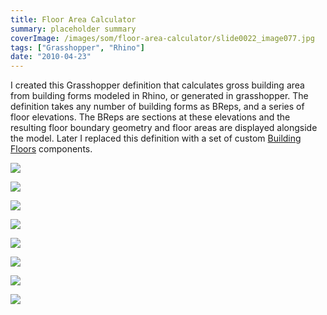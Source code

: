 ```yaml
---
title: Floor Area Calculator
summary: placeholder summary
coverImage: /images/som/floor-area-calculator/slide0022_image077.jpg
tags: ["Grasshopper", "Rhino"]
date: "2010-04-23"
---
```


I created this Grasshopper definition that calculates gross building area from building forms modeled in Rhino, or generated in grasshopper. The definition takes any number of building forms as BReps, and a series of floor elevations. The BReps are sections at these elevations and the resulting floor boundary geometry and floor areas are displayed alongside the model. Later I replaced this definition with a set of custom [Building Floors](/projects/som/building-floors/) components.

![](/images/som/floor-area-calculator/slide0022_image077.jpg)

![](/images/som/floor-area-calculator/slide0101_image120.jpg)

![](/images/som/floor-area-calculator/slide0107_image080.jpg)

![](/images/som/floor-area-calculator/slide0108_image085.jpg)

![](/images/som/floor-area-calculator/slide0109_image089.jpg)

![](/images/som/floor-area-calculator/slide0110_image093.jpg)

![](/images/som/floor-area-calculator/slide0111_image097.jpg)

![](/images/som/floor-area-calculator/slide0112_image101.jpg)
